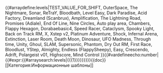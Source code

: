 {{#arraydefine:levels|TEST_VALUE_FOR_SHIFT,
OuterSpace,
The Nightmare,
Sonar,
ReTraY,
Bloodbath,
Level Easy,
Dark Paradise,
Acid Factory,
Dreamland (Scanbrux),
Amplification,
The Lightning Road,
Promises (Adiale),
End Of Line,
Nine Circles,
Auto play area,
Chambers,
Flappy Hexagon,
Dorabaebasic4,
Speed Racer,
Cataclysm,
Spooky Light,
Back on Track RM,
X,
Xstep v2,
Platinum Adventure,
Shock,
Infernal Arena,
Extinction,
Laser Room,
Death Moon,
Dinosaur,
UFO Madness,
Through time,
Unity,
Ghoul,
SLAM,
Supersonic,
Phantom,
Dry Out RM,
First Race,
Bloodlust,
YStep,
Almighty,
Endless (FlappySheepy),
Easy,
Crescendo,
Adrift,
Polargeist v01,
Highscore,
Mind Control
}}{{#vardefineecho:number|{{#expr:{{#arraysearch:levels|{{{1}}}}}}}}}<noinclude>{{doc}}[[Категория:Информационные шаблоны]]</noinclude>
